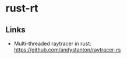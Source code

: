 # rust-rt

## Links

* Multi-threaded raytracer in rust: https://github.com/andystanton/raytracer-rs
